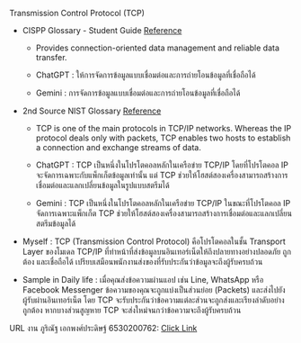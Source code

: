 Transmission Control Protocol (TCP)
- CISPP Glossary - Student Guide [Reference](https://www.isc2.org/certifications/cissp/cissp-student-glossary)
   - Provides connection-oriented data management and reliable data transfer.
     
   - ChatGPT : ให้การจัดการข้อมูลแบบเชื่อมต่อและการถ่ายโอนข้อมูลที่เชื่อถือได้
     
   - Gemini : การจัดการข้อมูลแบบเชื่อมต่อและการถ่ายโอนข้อมูลที่เชื่อถือได้
   
- 2nd Source NIST Glossary [Reference](https://csrc.nist.gov/glossary
)
   - TCP is one of the main protocols in TCP/IP networks. Whereas the IP protocol deals only with packets, TCP enables two hosts to establish a connection and exchange streams of data.
     
   - ChatGPT : TCP เป็นหนึ่งในโปรโตคอลหลักในเครือข่าย TCP/IP โดยที่โปรโตคอล IP จะจัดการเฉพาะกับแพ็กเก็ตข้อมูลเท่านั้น แต่ TCP ช่วยให้โฮสต์สองเครื่องสามารถสร้างการเชื่อมต่อและแลกเปลี่ยนข้อมูลในรูปแบบสตรีมได้
     
   - Gemini : TCP เป็นหนึ่งในโปรโตคอลหลักในเครือข่าย TCP/IP ในขณะที่โปรโตคอล IP จัดการเฉพาะแพ็กเก็ต TCP ช่วยให้โฮสต์สองเครื่องสามารถสร้างการเชื่อมต่อและแลกเปลี่ยนสตรีมข้อมูลได้
   
- Myself : TCP (Transmission Control Protocol) คือโปรโตคอลในชั้น Transport Layer ของโมเดล TCP/IP ที่ทำหน้าที่ส่งข้อมูลบนอินเทอร์เน็ตให้ถึงปลายทางอย่างปลอดภัย ถูกต้อง และเชื่อถือได้ เปรียบเสมือนพนักงานส่งของที่รับประกันว่าข้อมูลจะถึงผู้รับครบถ้วน
  
- Sample in Daily life : เมื่อคุณส่งข้อความผ่านแอป เช่น Line, WhatsApp หรือ Facebook Messenger ข้อความของคุณจะถูกแบ่งเป็นส่วนย่อย (Packets) และส่งไปยังผู้รับผ่านอินเทอร์เน็ต โดย TCP จะรับประกันว่าข้อความแต่ละส่วนจะถูกส่งและเรียงลำดับอย่างถูกต้อง หากบางส่วนสูญหาย TCP จะส่งใหม่จนกว่าข้อความจะถึงผู้รับครบถ้วน

URL งาน ภูริณัฐ เอกพงศ์ประดิษฐ์ 6530200762: [Click Link](https://6530200762.github.io/TCP)

